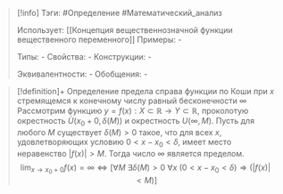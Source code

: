> [!info]
> Тэги: #Определение #Математический_анализ   
> 
> Использует: [[Концепция вещественнозначной функции вещественного переменного]]
> Примеры: *-*
> 
> Типы: *-*
> Свойства: *-*
> Конструкции: *-*
> 
> Эквивалентности: *-*
> Обобщения: *-*

> [!definition]+ Определение предела справа функции по Коши при $x$ стремящемся к конечному числу равный бесконечности $\infty$
> Рассмотрим функцию $y=f(x):X \subset \mathbb{R}\rightarrow Y \subset \mathbb{R}$, проколотую окрестность $\dot U\big(x_0+0, \delta(M)\big)$ и окрестность $U\big(\infty, M\big)$. Пусть для любого $M$ существует $\delta(M) > 0$ такое, что для всех $x$, удовлетворяющих условию $0 < x - x_0< \delta$, имеет место неравенство $|f(x)| > M$. Тогда число $\infty$ является пределом. 
> $$\lim_{x \to x_0+0} f(x) = \infty \Leftrightarrow \Big[\forall M ~ \exists \delta\big(M)>0 ~ \forall x ~ (0 < x-x_0< \delta\big) \Rightarrow \big(|f(x)| < M\big)\Big]$$